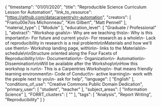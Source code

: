 {
    "timestamp": "01/01/2020",
    "title": "Reproducible Science Curriculum Lesson for Automation",
    "link_to_resource": "https://github.com/datacarpentry/rr-automation",
    "creators": [
        "Fran\u00e7ois Michonneau",
        "Kim Gilbert",
        "Matt Pennell"
    ],
    "material_type": [
        "Module"
    ],
    "education_level": [
        "Graduate / Professional"
    ],
    "abstract": "Workshop goals\n- Why are we teaching this\n- Why is this important\n- For future and current you\n- For research as a whole\n- Lack of reproducibility in research is a real problem\n\nMaterials and how we'll use them\n- Workshop landing page, with\n\n- links to the Materials\n- schedule\n\nStructure oriented along the Four Facets of Reproducibility:\n\n- Documentation\n- Organization\n- Automation\n- Dissemination\n\nWill be available after the Workshop\n\nHow this workshop is run\n- This is a Carpentries Workshop\n- that means friendly learning environment\n- Code of Conduct\n- active learning\n- work with the people next to you\n- ask for help",
    "language": [
        "English"
    ],
    "conditions_of_use": "Creative Commons Public Domain Dedication",
    "primary_user": [
        "student",
        "teacher"
    ],
    "subject_areas": [
        "Information Science"
    ],
    "FORRT_clusters": [
        ""
    ],
    "tags": [
        "Analysis",
        "Report Writing",
        "Reproducibility"
    ]
}